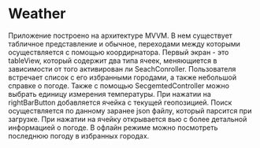 # Weather
Приложение построено на архитектуре MVVM. В нем существует табличное представление и обычное, переходами между которыми осуществляется с помощью коордирнатора. 
Первый экран - это tableView, который содержит два типа ячеек, меняющиется в зависимости от того активирован ли SeachConroller. Пользователя встречает список с его избранными городами, а также небольшой справке о погоде. Также с помощью SecgemtedController можно выбрать единицу измерения температуры. При нажатии на rightBarButton добавляется ячейка с текущей геопозицией.
Поиск осуществляется по данному заранее json файлу, который парсится при загрузке. При нажатии на ячейку открывается вью с более детальной информацией о погоде. В офлайн режиме можно посмотреть последнюю погоду в избранных городах.
